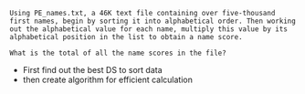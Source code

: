 ```
Using PE_names.txt, a 46K text file containing over five-thousand first names, begin by sorting it into alphabetical order. Then working out the alphabetical value for each name, multiply this value by its alphabetical position in the list to obtain a name score.

What is the total of all the name scores in the file?
```

- First find out the best DS to sort data
- then create algorithm for efficient calculation
